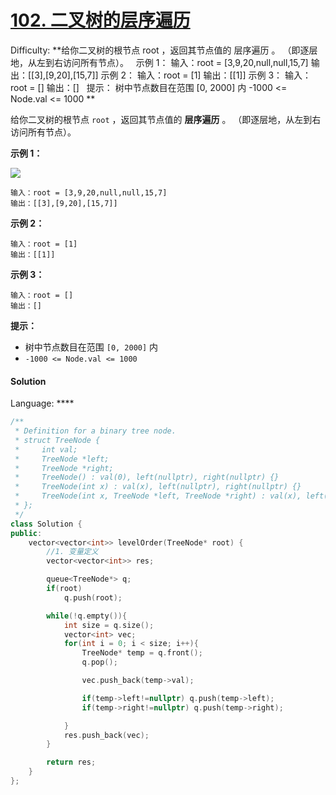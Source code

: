 # [102\. 二叉树的层序遍历](https://leetcode-cn.com/problems/binary-tree-level-order-traversal/)

Difficulty: **给你二叉树的根节点 root ，返回其节点值的 层序遍历 。 （即逐层地，从左到右访问所有节点）。   示例 1： 输入：root = [3,9,20,null,null,15,7] 输出：[[3],[9,20],[15,7]] 示例 2： 输入：root = [1] 输出：[[1]] 示例 3： 输入：root = [] 输出：[]   提示： 树中节点数目在范围 [0, 2000] 内 -1000 <= Node.val <= 1000 **


给你二叉树的根节点 `root` ，返回其节点值的 **层序遍历** 。 （即逐层地，从左到右访问所有节点）。

**示例 1：**

![](https://assets.leetcode.com/uploads/2021/02/19/tree1.jpg)

```
输入：root = [3,9,20,null,null,15,7]
输出：[[3],[9,20],[15,7]]
```

**示例 2：**

```
输入：root = [1]
输出：[[1]]
```

**示例 3：**

```
输入：root = []
输出：[]
```

**提示：**

*   树中节点数目在范围 `[0, 2000]` 内
*   `-1000 <= Node.val <= 1000`


#### Solution

Language: ****

```c++
/**
 * Definition for a binary tree node.
 * struct TreeNode {
 *     int val;
 *     TreeNode *left;
 *     TreeNode *right;
 *     TreeNode() : val(0), left(nullptr), right(nullptr) {}
 *     TreeNode(int x) : val(x), left(nullptr), right(nullptr) {}
 *     TreeNode(int x, TreeNode *left, TreeNode *right) : val(x), left(left), right(right) {}
 * };
 */
class Solution {
public:
    vector<vector<int>> levelOrder(TreeNode* root) {
        //1. 变量定义
        vector<vector<int>> res;

        queue<TreeNode*> q;
        if(root)
            q.push(root);

        while(!q.empty()){
            int size = q.size();
            vector<int> vec;
            for(int i = 0; i < size; i++){
                TreeNode* temp = q.front();
                q.pop();

                vec.push_back(temp->val);

                if(temp->left!=nullptr) q.push(temp->left);
                if(temp->right!=nullptr) q.push(temp->right);

            }
            res.push_back(vec);
        }

        return res;
    }
};
​
```
